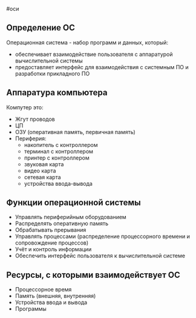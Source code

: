 #оси 
## Определение ОС
Операционная система - набор программ и данных, который: 
- обеспечивает взаимодействие пользователя с аппаратурой вычислительной системы
- предоставляет интерфейс для взаимодействия с системным ПО и разработки прикладного ПО

## Аппаратура компьютера
Компутер это:
- Жгут проводов
- ЦП
- ОЗУ (оперативная память, первичная память)
- Периферия:
	- накопитель с контроллером
	- терминал с контроллером
	- принтер с контроллером
	- звуковая карта
	- видео карта
	- сетевая карта
	- устройства ввода-вывода

## Функции операционной системы
- Управлять периферийным оборудованием
- Распределять оперативную память
- Обрабатывать прерывания
- Управлять процессами (распределение процессорного времени и сопровождение процессов)
- Учёт и контроль информации
- Обеспечить интерфейс пользователя к вычислительной системе

## Ресурсы, с которыми взаимодействует ОС
- Процессорное время
- Память (внешняя, внутренняя)
- Устройства ввода и вывода
- Программы